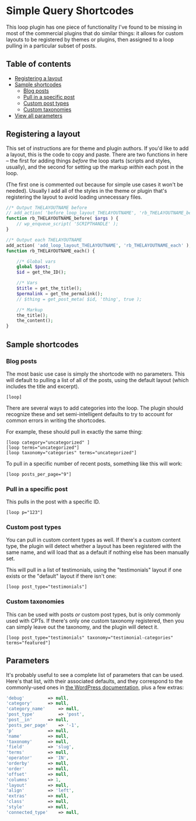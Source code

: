 # Simple Query Shortcodes

This loop plugin has one piece of functionality I've found to be missing in most of the commercial plugins that do similar things: it allows for custom layouts to be registered by themes or plugins, then assigned to a loop pulling in a particular subset of posts.

## Table of contents

* [Registering a layout](#registering-a-layout)
* [Sample shortcodes](#sample-shortcodes)
	* [Blog posts](#blog-posts)
	* [Pull in a specific post](#pull-in-a-specific-post)
	* [Custom post types](#custom-post-types)
	* [Custom taxonomies](#custom-taxonomies)
* [View all parameters](#parameters)

## Registering a layout

This set of instructions are for theme and plugin authors. If you'd like to add a layout, this is the code to copy and paste. There are two functions in here – the first for adding things *before* the loop starts (scripts and styles, usually), and the second for setting up the markup *within* each post in the loop.

(The first one is commented out because for simple use cases it won't be needed). Usually I add all of the styles in the theme or plugin that's registering the layout to avoid loading unnecessary files.

```php
//* Output THELAYOUTNAME before
// add_action( 'before_loop_layout_THELAYOUTNAME', 'rb_THELAYOUTNAME_before' );
function rb_THELAYOUTNAME_before( $args ) {
	// wp_enqueue_script( 'SCRIPTHANDLE' );
}

//* Output each THELAYOUTNAME
add_action( 'add_loop_layout_THELAYOUTNAME', 'rb_THELAYOUTNAME_each' );
function rb_THELAYOUTNAME_each() {

	//* Global vars
	global $post;
	$id = get_the_ID();

	//* Vars
	$title = get_the_title();
	$permalink = get_the_permalink();
	// $thing = get_post_meta( $id, 'thing', true );

	//* Markup
	the_title();
	the_content();
}
```

## Sample shortcodes

### Blog posts

The most basic use case is simply the shortcode with no parameters. This will default to pulling a list of all of the posts, using the default layout (which includes the title and excerpt).

```
[loop]
```

There are several ways to add categories into the loop. The plugin should recognize these and set semi-intelligent defaults to try to account for common errors in writing the shortcodes.

For example, these should pull in exactly the same thing:

```
[loop category="uncategorized" ]
[loop terms="uncategorized"]
[loop taxonomy="categories" terms="uncategorized"]
```

To pull in a specific number of recent posts, something like this will work:

```
[loop posts_per_page="9"]
```

### Pull in a specific post
This pulls in the post with a specific ID.

```
[loop p="123"]
```

### Custom post types

You can pull in custom content types as well. If there's a custom content type, the plugin will detect whether a layout has been registered with the same name, and will load that as a default if nothing else has been manually set.

This will pull in a list of testimonials, using the "testimonials" layout if one exists or the "default" layout if there isn't one:

```
[loop post_type="testimonials"]
```

### Custom taxonomies

This can be used with posts *or* custom post types, but is only commonly used with CPTs. If there's only one custom taxonomy registered, then you can simply leave out the taxonomy, and the plugin will detect it.

```
[loop post_type="testimonials" taxonomy="testimonial-categories" terms="featured"]
```

## Parameters

It's probably useful to see a complete list of parameters that can be used. Here's that list, with their associated defaults, and they correspond to the commonly-used ones in [the WordPress documentation](https://codex.wordpress.org/Class_Reference/WP_Query), plus a few extras:

```php
'debug' 		=> null,
'category' 		=> null,
'category_name' 	=> null,
'post_type' 		=> 'post',
'post__in' 		=> null,
'posts_per_page' 	=> '-1',
'p' 			=> null,
'name' 			=> null,
'taxonomy' 		=> null,
'field' 		=> 'slug',
'terms' 		=> null,
'operator' 		=> 'IN',
'orderby' 		=> null,
'order' 		=> null,
'offset' 		=> null,
'columns' 		=> 1,
'layout' 		=> null,
'align' 		=> 'left',
'extras' 		=> null,
'class' 		=> null,
'style' 		=> null,
'connected_type' 	=> null,
```

